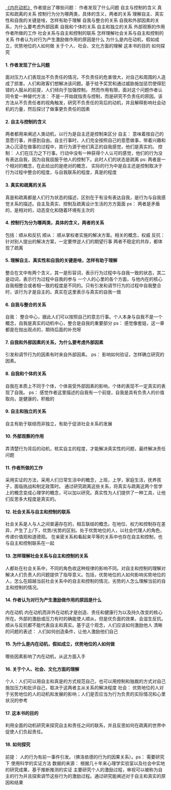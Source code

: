 [《内在动机》](https://book.douban.com/subject/35182454/)
作者提出了哪些问题：
作者发现了什么问题
自主与控制的含义
真实和疏离的关系
控制行为分为哪两类，具体的含义，两者的关系
理解自主、真实性和自我的关键是啥，怎样有助于理解
自我与整合的关系
自我和外部因素的关系，为什么要考虑外部因素
自我和个体的关系
自主和独立的关系
外部观察的作用
作者所做的工作
社会关系与自主和控制的联系
怎样理解社会关系与自主和控制的关系
作者认为对行为产生激励做作用的原因是什么
为什么是内在动机，假如成立，优势地位的人如何做
关于个人、社会、文化方面的理解
这本书的目的
如何探究

#### 1. 作者发现了什么问题
面对压力人们表现出不负责任的情况，不负责任的危害很大，对自己和周围的人造成了损害。人们和政客们想解决该问题。基于给予奖赏和通过威胁施加惩罚使得犯错的人服从的前提，人们倾向于加强控制。
然而作用有限，面对这个问题作者认同令爱一种替代方法： 不是一开始就指责与控制，而是研究不负责任的原因。该方法从不负责任者的视角触发，研究不负责任的背后的动机，并且解释影响社会动机的力量，然后探讨了做事更负责任的因素
 #### 2. 自主与控制的含义
 两者都用来阐述人类动机，以行为是自主还是控制来区分
 自主： 意味着按自己的意愿行事，并感到自由。自主行事时，人们完全按照自己的意愿做事，带着兴趣和决心沉浸在做事的过程中，其行为源于他们真正的自我感觉，他们是真实的。
 控制： 人们在压力之下行事。行动中没有一种获得个人认可的感觉，他们的行为没有表达自我，因为自我屈服于他人的控制下。此时人们的状态是疏离
 ps: 两者是一个相对的概念，在此给出的是绝对的概念， 实际的行为中是自主还是控制取决于行为过程中整合的程度，与自我联系的程度，真是的程度
 #### 3. 真实和疏离的关系
真是和疏离都是人们行为状态的描述，区别在于有没有表达自我，是行为与自我感觉关系的描述。自主及真实、控制及疏离设计生活的方方面面
ps： 两者是矛盾的，是相对的，动态变化和随着环境有主次的
 #### 4. 控制行为分为哪两类，具体的含义，两者的关系
包括：顺从和反抗
顺从： 顺从掌权者实施的解决方案。相关的概念，权威
反抗： 针对别人提出的解决方案，一定要悖逆人们的期望行事
两者不稳定的共存，都体现了疏离
 #### 5. 理解自主、真实性和自我的关键是啥，怎样有助于理解
整合在文中有两个含义，其一是形容词，表示行为过程中与自我一致的状态，其二是动词，表示行为过程中自我的参与
一个人的心里的各个方面，与他内在的核心自我相整合或者相一致的程度是不同的。只有引发和调节行为的过程中自我整合时，该行为才是自主的。真实在这里表示与真实的自我一致
 #### 6. 自我与整合的关系
自我： 整合中心，据此人们可以按照自己的意志行事。个人本身与自我不是一个概念，自我是真实的动机中心，整合是自我的重要部分
ps： 感觉像套娃，这一章都是在抛出观点的，期待后面的补充呀
 #### 7. 自我和外部因素的关系，为什么要考虑外部因素
引发和调节行为的因素有时来自外部因素。
ps： 影响如何验证，怎样确立研究的因素。
 #### 8. 自我和个体的关系
自我在本质上不同于个体，个体易受外部因素的影响，个体的表现不一定真实的表现了自我。
ps： 感觉作者这里描述的自我有一个前提，自我是具有负责人的价值取向，是健康的，积极的
 #### 9. 自主和独立的关系
自主有助于联结而非独立，有助于促进社会关系的发展
 #### 10. 外部观察的作用
弄清楚行为背后的动机，核实自主的程度，才能解决真实性的问题，最终解决责任问题
 #### 11. 作者所做的工作
采用实证的方法，采用人们日常生活中的概念，上班，上学，家庭生活，抚养孩子，面临挑战和制定政策时。
通过研究疏离这些关系，将真实与疏离这两个哲学上的概念变成心理学的概念，可以加以研究。真实性为人们提供了一种工具，让他们反思多大程度是真实的。
 #### 12. 社会关系与自主和控制的联系
社会关系是人与人之间普遍存在的，相互联结的概念。在地位、权力和控制存在差异，产生了上/下，优势/劣势的区别。处于优势地位的人，以社会代理人的角色，传递价值观和道德观。
在亲密关系和看起来平等的关系中也存在自主和控制，也与自主和控制联系在一起
 #### 13. 怎样理解社会关系与自主和控制的关系
人都处在社会关系中，不同的角色收这种规律的影响不同。对自主和控制的理解对解决人们负责人的问题提供了指导意义。包括，优势地位的人如何影响劣势地位的人，怎么在超越当前社会关系中的自主和控制的情况，劣势的人怎么理解当前的自主和控制的情况。
 #### 14. 作者认为对行为产生激励做作用的原因是什么
内在动机
内在动机而非外在动机才是创造、责任和健康行为以及持久改变的核心所在。外部的激励或压力有时的确能使人顺从，但是优负面的效果，会滋生反抗。顺从与反抗都不能代表自主和真实。基于这个观念，人们应该如何激励他人
清晰的问题的表述： 人们如何创造条件，让他人激励他们自己
 #### 15. 为什么是内在动机，假如成立，优势地位的人如何做
哪些因素影响了内在动机，从这方面入手
 #### 16. 关于个人、社会、文化方面的理解
个人：人们可以用自主和真是的方式规范自己，也可以用控制和独裁的方式对自己施加压力和批评自己，取决于这两者主从关系的解决程度
社会： 优势地位的人对于劣势地位的人的动机和发展的影响；人们是否应当为行为负责的实际情况和心里状况的参考
 #### 17. 这本书的目的
利用全面的动机研究来探究自主和责任之间的联系，并且反思如何在疏离的世界中促使人们负起责任。
 #### 18. 如何探究
前提： 人的行为有前一事件引发。（佛洛依德的行为的因果关系）。ps： 需要研究下
使用科学的实证方法
数据的来源： 根据几十年来心理学实验室以及社会中实地的研究成果，基于推断推测的实证
主要研究个人的激励过程，审视可以被称为自主的行为并且探索调节这些行为的激励过程。通过研究能阐述对于自主和真实的原因和结果

